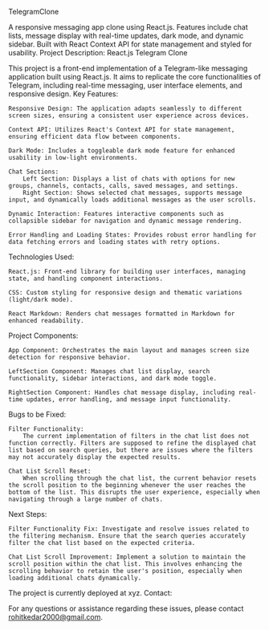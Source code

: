 TelegramClone

A responsive messaging app clone using React.js. Features include chat lists, message display with real-time updates, dark mode, and dynamic sidebar. Built with React Context API for state management and styled for usability.
Project Description: React.js Telegram Clone

This project is a front-end implementation of a Telegram-like messaging application built using React.js. It aims to replicate the core functionalities of Telegram, including real-time messaging, user interface elements, and responsive design.
Key Features:

    Responsive Design: The application adapts seamlessly to different screen sizes, ensuring a consistent user experience across devices.

    Context API: Utilizes React's Context API for state management, ensuring efficient data flow between components.

    Dark Mode: Includes a toggleable dark mode feature for enhanced usability in low-light environments.

    Chat Sections:
        Left Section: Displays a list of chats with options for new groups, channels, contacts, calls, saved messages, and settings.
        Right Section: Shows selected chat messages, supports message input, and dynamically loads additional messages as the user scrolls.

    Dynamic Interaction: Features interactive components such as collapsible sidebar for navigation and dynamic message rendering.

    Error Handling and Loading States: Provides robust error handling for data fetching errors and loading states with retry options.

Technologies Used:

    React.js: Front-end library for building user interfaces, managing state, and handling component interactions.

    CSS: Custom styling for responsive design and thematic variations (light/dark mode).

    React Markdown: Renders chat messages formatted in Markdown for enhanced readability.

Project Components:

    App Component: Orchestrates the main layout and manages screen size detection for responsive behavior.

    LeftSection Component: Manages chat list display, search functionality, sidebar interactions, and dark mode toggle.

    RightSection Component: Handles chat message display, including real-time updates, error handling, and message input functionality.

Bugs to be Fixed:

    Filter Functionality:
        The current implementation of filters in the chat list does not function correctly. Filters are supposed to refine the displayed chat list based on search queries, but there are issues where the filters may not accurately display the expected results.

    Chat List Scroll Reset:
        When scrolling through the chat list, the current behavior resets the scroll position to the beginning whenever the user reaches the bottom of the list. This disrupts the user experience, especially when navigating through a large number of chats.

Next Steps:

    Filter Functionality Fix: Investigate and resolve issues related to the filtering mechanism. Ensure that the search queries accurately filter the chat list based on the expected criteria.

    Chat List Scroll Improvement: Implement a solution to maintain the scroll position within the chat list. This involves enhancing the scrolling behavior to retain the user's position, especially when loading additional chats dynamically.



The project is currently deployed at xyz.
Contact:

For any questions or assistance regarding these issues, please contact rohitkedar2000@gmail.com.
